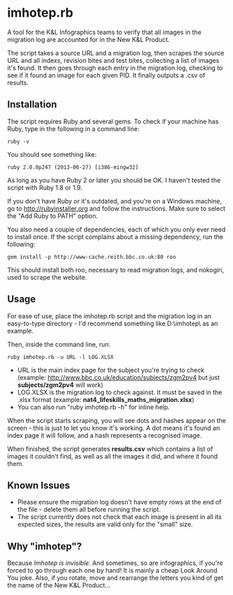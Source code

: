 # imhotep.rb

A tool for the K&L Infographics teams to verify that all images in the migration log are accounted for in the New K&L Product.

The script takes a source URL and a migration log, then scrapes the source URL and all indexs, revision bites and test bites, collecting a list of images it's found. It then goes through each entry in the migration log, checking to see if it found an image for each given PID. It finally outputs a .csv of results.

## Installation

The script requires Ruby and several gems. To check if your machine has Ruby, type in the following in a command line:

    ruby -v

You should see something like:

    ruby 2.0.0p247 (2013-06-27) [i386-mingw32]

As long as you have Ruby 2 or later you should be OK. I haven't tested the script with Ruby 1.8 or 1.9.

If you don't have Ruby or it's outdated, and you're on a Windows machine, go to http://rubyinstaller.org and follow the instructions. Make sure to select the "Add Ruby to PATH" option.

You also need a couple of dependencies, each of which you only ever need to install once. If the script complains about a missing dependency, run the following:

    gem install -p http://www-cache.reith.bbc.co.uk:80 roo

This should install both roo, necessary to read migration logs, and nokogiri, used to scrape the website.

## Usage

For ease of use, place the imhotep.rb script and the migration log in an easy-to-type directory - I'd recommend something like D:\imhotep\ as an example.

Then, inside the command line, run:

    ruby imhotep.rb -u URL -l LOG.XLSX

- URL is the main index page for the subject you're trying to check (example: http://www.bbc.co.uk/education/subjects/zgm2pv4 but just **subjects/zgm2pv4** will work)
- LOG.XLSX is the migration log to check against. It must be saved in the .xlsx format (example: **nat4_lifeskills_maths_migration.xlsx**)
- You can also run "ruby imhotep.rb -h" for inline help.

When the script starts scraping, you will see dots and hashes appear on the screen - this is just to let you know it's working. A dot means it's found an index page it will follow, and a hash represents a recognised image.

When finished, the script generates **results.csv** which contains a list of images it couldn't find, as well as all the images it did, and where it found them.

## Known Issues

- Please ensure the migration log doesn't have empty rows at the end of the file - delete them all before running the script.
- The script currently does not check that each image is present in all its expected sizes, the results are valid only for the "small" size.

## Why "imhotep"?

Because *Imhotep is invisible*. And sometimes, so are infographics, if you're forced to go through each one by hand! It is mainly a cheap Look Around You joke. Also, if you rotate, move and rearrange the letters you kind of get the name of the New K&L Product...
